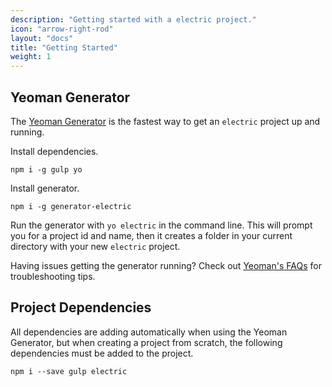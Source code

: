 ```yaml
---
description: "Getting started with a electric project."
icon: "arrow-right-rod"
layout: "docs"
title: "Getting Started"
weight: 1
---
```


<article id="yeoman">

## Yeoman Generator

The [Yeoman Generator](https://github.com/liferay/generator-electric) is
the fastest way to get an `electric` project up and running.

Install dependencies.

```
npm i -g gulp yo
```

Install generator.

```
npm i -g generator-electric
```

Run the generator with `yo electric` in the command line. This will prompt you
for a project id and name, then it creates a folder in your current
directory with your new `electric` project.

Having issues getting the generator running? Check
out [Yeoman's FAQs](http://yeoman.io/learning/faq.html) for troubleshooting
tips.

</article>

<article id="dependencies">

## Project Dependencies

All dependencies are adding automatically when using the Yeoman Generator, but
when creating a project from scratch, the following dependencies must be added
to the project.

```
npm i --save gulp electric
```

</article>
